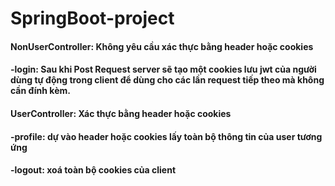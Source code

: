 # SpringBoot-project

#### NonUserController: Không yêu cầu xác thực bằng header hoặc cookies
#### -login: Sau khi Post Request server sẽ tạo một cookies lưu jwt của người dùng tự động trong client để dùng cho các lần request tiếp theo mà không cần đính kèm. 
#### UserController: Xác thực bằng header hoặc cookies
#### -profile: dự vào header hoặc cookies lấy toàn bộ thông tin của user tương ứng
#### -logout: xoá toàn bộ cookies của client
 
